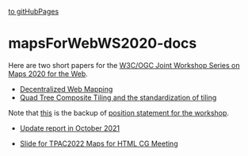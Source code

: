 [to gitHubPages](https://satakagi.github.io/mapsForWebWS2020-docs/)

# mapsForWebWS2020-docs

Here are two short papers for the [W3C/OGC Joint Workshop Series on Maps 2020 for the Web](https://www.w3.org/2020/maps/).

* [Decentralized Web Mapping](De-centralizedWebMapping.md)
* [Quad Tree Composite Tiling and the standardization of tiling](QuadTreeCompositeTilingAndVectorTileStandard.md)


Note that [this](position.md) is the backup of [position statement for the workshop](https://www.w3.org/2020/maps/supporting-material-uploads/position-statements/Satoru_Takagi-KDDI.pdf).


* [Update report in October 2021](update202110.md)

* [Slide for TPAC2022 Maps for HTML CG Meeting](imgs/W3C%20TPAC2022%20Maps4HTMLtalk%20Satakagi.html)
